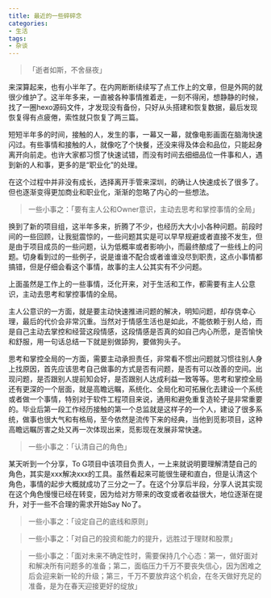 ```yaml
---
title: 最近的一些碎碎念
categories:
- 生活
tags:
- 杂谈
---
```

> 「逝者如斯，不舍昼夜」

来深算起来，也有小半年了。在内网断断续续写了点工作上的文章，但是外网的就很少维护了。这半年多来，一直被各种事情推着走，一刻不得闲，想静静的时候，找了一圈hexo源码文件，才发现没有备份，只好从头搭建和恢复数据，最后发现恢复得有点疲倦，索性就只恢复了两三篇。

短短半年多的时间，接触的人，发生的事，一幕又一幕，就像电影画面在脑海快速闪过。有些事情和接触的人，就像吃了个快餐，还没来得及体会和品位，只能起身离开向前走。也许大家都习惯了快速试错，而没有时间去细细品位一件事和人，遇到新的人和事，更多的是“职业化”的处理。

在这个过程中并非没有成长，选择离开手管来深圳，的确让人快速成长了很多了。但也逐渐变得更加商业和职业化，渐渐的忽略了内心的一些想法。

> 一些小事之：「要有主人公和Owner意识，主动去思考和掌控事情的全局」

换到了新的项目组，这半年多来，折腾了不少，也经历大大小小各种问题。前段时间的一些回顾，让我挺震惊的，一些问题其实是可以早早规避或者直接不发生，但是由于项目成员的一些问题，认为低概率或者影响小，而最终酿成了一些线上的问题。切身看到过的一些例子，说是谁谁不配合或者谁谁没尽到职责，这点小事情都搞错，但是仔细会看这个事情，故事的主人公其实有不少问题。

上面虽然是工作上的一些事情，泛化开来，对于生活和工作，都需要有主人公意识，主动去思考和掌控事情的全局。

主人公意识的一方面，就是要主动快速推进问题的解决，明知问题，却存侥幸心理，最后的代价会非常沉重。当然对于情感生活也是如此，不能依赖于别人给，而是自己主动去掌控和经营这段情感，这段情感是否真的如自己内心所愿，是否愉快和舒服，用一句话总结一下就是别做舔狗，要做狗头子。

思考和掌控全局的一方面，需要主动承担责任，非常看不惯出问题就习惯往别人身上找原因，首先应该思考自己做事的方式是否有问题，是否有可以改善的空间。出现问题，是否跟别人提前知会好，是否跟别人达成利益一致等等。思考和掌控全局还有更深的一个层面，就是高瞻远瞩，系统化、全局化和可拓展化去建设一个系统或者做一个事情，特别对于软件工程项目来说，通用和避免重复造轮子是非常重要的。毕业后第一段工作经历接触的第一个总监就是这样子的一个人，建设了很多系统，做事也很大气和有格局，至今依然是流传下来的经典，当他到觅影项目，这种高瞻远瞩厉害之处又再一次体现出来，觅影现在发展非常快速。

> 一些小事之：「认清自己的角色」

某天听到一个分享，To G项目中该项目负责人，一上来就说明要理解清楚自己的角色，其实是xxx解决xxx的工具。虽然看起来可能很生硬和直白，但是认清这个角色，事情的起步大概就成功了三分之一了。在这个分享后半段，分享人说其实现在这个角色慢慢已经在转变，因为给对方带来的改变或者收益很大，地位逐渐在提升，对于一些不合理的需求开始Say No了。



> 一些小事之：「设定自己的底线和原则」


> 一些小事之：「对自己的投资和能力的提升，远胜过于理财和股票」


> 一些小事之：「面对未来不确定性时，需要保持几个心态：第一，做好面对和解决所有问题多的准备；第二，面临压力千万不要丧失信心，因为困难之后会迎来新一轮的升级；第三，千万不要放弃这个机会，在冬天做好充足的准备，是为在春天迎接更好的绽放」


